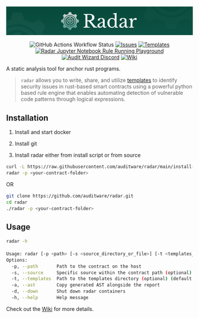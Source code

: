 <p align="center">
  <img src="./static/radar.png" alt="radar">
</p>

<p align="center">
<img alt="GitHub Actions Workflow Status" src="https://img.shields.io/github/actions/workflow/status/auditware/radar/pytest.yml">
<a href="https://github.com/auditware/radar/issues/new/choose"><img alt="Issues" title="Issues" src="https://img.shields.io/github/issues-raw/auditware/radar"></a>
<a href="https://github.com/auditware/radar/tree/main/api/builtin_templates"><img alt="Templates" title="Templates" src="https://img.shields.io/github/directory-file-count/auditware/radar/api/builtin_templates?label=templates"></a>
<a href="https://mybinder.org/v2/gh/auditware/radar/HEAD?labpath=demo.ipynb"><img alt="Radar Jupyter Notebook Rule Running Playground" title="Radar Jupyter Notebook Rule Running Playground" src="https://img.shields.io/badge/launch-notebook-blue?link=https%3A%2F%2Fimg.shields.io%2Fbadge%2Ftext&logo=jupyter"></a>
<a href="https://discord.gg/8PTTMd96p4"><img alt="Audit Wizard Discord" title="Audit Wizard Discord" src="https://img.shields.io/discord/962101971081392128.svg?logo=discord"></a>
<a href="https://github.com/auditware/radar/wiki"><img alt="Wiki" title="Wiki" src="https://img.shields.io/badge/radar-Wiki-blue"></a>
</p>

A static analysis tool for anchor rust programs.

> `radar` allows you to write, share, and utilize [templates](https://github.com/auditware/radar/tree/main/api/builtin_templates) to identify security issues in rust-based smart contracts using a powerful python based rule engine that enables automating detection of vulnerable code patterns through logical expressions.

## Installation

1. Install and start docker

2. Install git

3. Install radar either from install script or from source

```bash
curl -L https://raw.githubusercontent.com/auditware/radar/main/install-radar.sh | bash
radar -p <your-contract-folder>
```

OR

```bash
git clone https://github.com/auditware/radar.git
cd radar
./radar -p <your-contract-folder>
```

## Usage

```bash
radar -h

Usage: radar [-p <path> [-s <source_directory_or_file>] [-t <templates_directory>]] [-d]
Options:
  -p, --path       Path to the contract on the host
  -s, --source     Specific source within the contract path (optional) (default - project root)
  -t, --templates  Path to the templates directory (optional) (default - builtin_templates folder)
  -a, --ast        Copy generated AST alongside the report
  -d, --down       Shut down radar containers
  -h, --help       Help message
```

Check out the [Wiki](https://github.com/auditware/radar/wiki) for more details.
